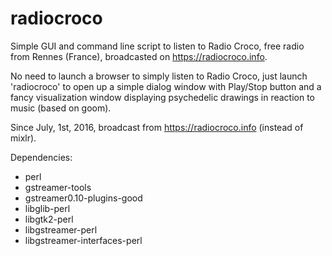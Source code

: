 # radiocroco
Simple GUI and command line script to listen to Radio Croco, free radio from Rennes (France), broadcasted on https://radiocroco.info.

No need to launch a browser to simply listen to Radio Croco, just launch 'radiocroco' to open up a simple dialog window with Play/Stop button and a fancy visualization window displaying psychedelic drawings in reaction to music (based on goom).

Since July, 1st, 2016, broadcast from https://radiocroco.info (instead of mixlr).

Dependencies:
* perl
* gstreamer-tools
* gstreamer0.10-plugins-good
* libglib-perl
* libgtk2-perl
* libgstreamer-perl
* libgstreamer-interfaces-perl
